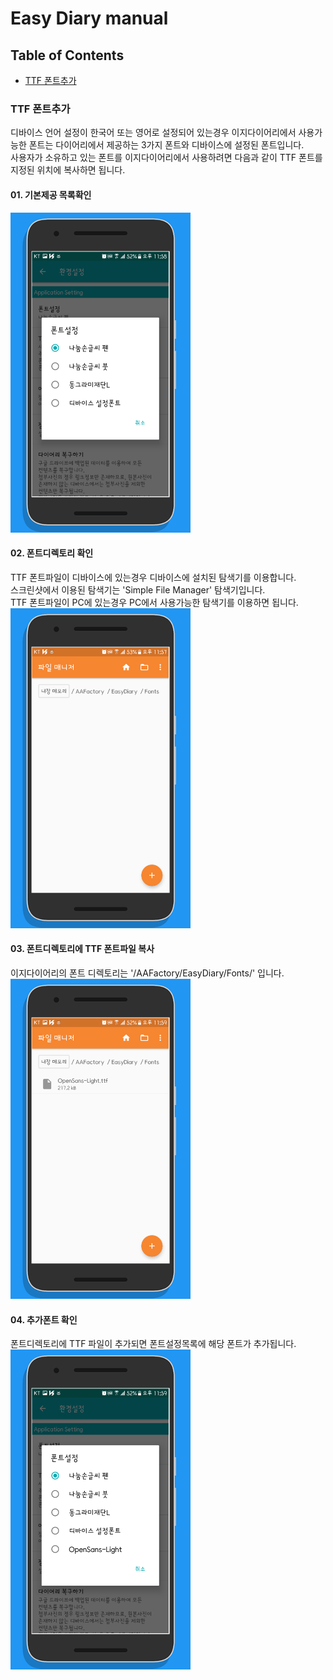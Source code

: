 # Easy Diary manual

## Table of Contents
- [TTF 폰트추가](#ttf-폰트추가)

### TTF 폰트추가
디바이스 언어 설정이 한국어 또는 영어로 설정되어 있는경우 이지다이어리에서 사용가능한 폰트는 다이어리에서 제공하는 3가지 폰트와 디바이스에 설정된 폰트입니다.    
사용자가 소유하고 있는 폰트를 이지다이어리에서 사용하려면 다음과 같이 TTF 폰트를 지정된 위치에 복사하면 됩니다.  

#### 01. 기본제공 목록확인
<img src="screenshots/app_easydiary12_01.png" width="288" height="512">&nbsp;

#### 02. 폰트디렉토리 확인
TTF 폰트파일이 디바이스에 있는경우 디바이스에 설치된 탐색기를 이용합니다.   
스크린샷에서 이용된 탐색기는 'Simple File Manager' 탐색기입니다.  
TTF 폰트파일이 PC에 있는경우 PC에서 사용가능한 탐색기를 이용하면 됩니다.  
<img src="screenshots/app_easydiary12_02.png" width="288" height="512">&nbsp;

#### 03. 폰트디렉토리에 TTF 폰트파일 복사
이지다이어리의 폰트 디렉토리는 '/AAFactory/EasyDiary/Fonts/' 입니다.  
<img src="screenshots/app_easydiary12_03.png" width="288" height="512">&nbsp;


#### 04. 추가폰트 확인
폰트디렉토리에 TTF 파일이 추가되면 폰트설정목록에 해당 폰트가 추가됩니다.  
<img src="screenshots/app_easydiary12_04.png" width="288" height="512">&nbsp;
